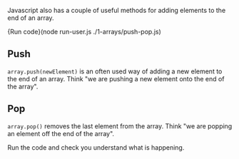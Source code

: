 Javascript also has a couple of useful methods for adding elements to the end of an array.

{Run code}(node run-user.js ./1-arrays/push-pop.js)

## Push
`array.push(newElement)` is an often used way of adding a new element to the end of an array. Think "we are pushing a new element onto the end of the array".

## Pop
`array.pop()` removes the last element from the array. Think "we are popping an element off the end of the array".

Run the code and check you understand what is happening.

